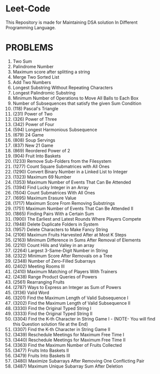 # Leet-Code
This Repository is made for Maintaining DSA solution In Different Programming Language.

# PROBLEMS
1. Two Sum
2. Palindrome Number
3. Maximum score after splitting a string
4. Merge Two Sorted List
5. Add Two Numbers
6. Longest Substring Without Repeating Characters
7. Longest Palindromic Substring
8. Minimum Number of Operations to Move All Balls to Each Box
9. Number of Subsequences that satisfy the given Sum Condition
10. (118) Pascal's Triangle
11. (231) Power of Two
12. (326) Power of Three
13. (342) Power of Four
14. (594) Longest Harmonious Subsequence
15. (679) 24 Game
16. (808) Soup Servings
17. (837) New 21 Game
18. (869) Reordered Power of 2
19. (904) Fruit Into Baskets
20. (1233) Remove Sub-Folders from the Filesystem
21. (1277) Count Square Submatrices with All Ones
22. (1290) Convert Binary Number in a Linked List to Integer
23. (1323) Maximum 69 Number
24. (1353) Maximum Number of Events That Can Be Attended
25. (1394) Find Lucky Integer in an Array
26. (1504) Count Submatrices With All Ones
27. (1695) Maximum Erasure Value
28. (1717) Maximum Score From Removing Substrings
29. (1751) Maximum Number of Events That Can Be Attended II
30. (1865) Finding Pairs With a Certain Sum
31. (1900) The Earliest and Latest Rounds Where Players Compete
32. (1948) Delete Duplicate Folders in System
33. (1957) Delete Characters to Make Fancy String
34. (2106) Maximum Fruits Harvested After at Most K Steps
35. (2163) Minimum Difference in Sums After Removal of Elements
36. (2210) Count Hiils and Valley in an array
37. (2264) Largest 3-Same-Digit Number in String
38. (2322) Minimum Score After Removals on a Tree
39. (2348) Number of Zero-Filled Subarrays
40. (2402) Meeting Rooms III
41. (2410) Maximum Matching of Players With Trainers
42. (2438) Range Product Queries of Powers
43. (2561) Rearranging Fruits
44. (2787) Ways to Express an Integer as Sum of Powers
45. (3136) Valid Word
46. (3201) Find the Maximum Length of Valid Subsequence I
47. (3202) Find the Maximum Length of Valid Subsequence II
48. (3330) Find the Original Typed String I
49. (3333) Find the Original Typed String II
50. (3304) Find the K-th Character in String Game I - (NOTE- You will find this Question solution file at the End)
51. (3307) Find the K-th Character in String Game II
52. (3439) Reschedule Meetings for Maximum Free Time I
53. (3440) Reschedule Meetings for Maximum Free Time II
54. (3363) Find the Maximum Number of Fruits Collected
55. (3477) Fruits Into Baskets II
56. (3479) Fruits Into Baskets III
57. (3480) Maximize Subarrays After Removing One Conflicting Pair
58. (3487) Maximum Unique Subarray Sum After Deletion
    



